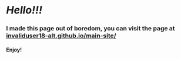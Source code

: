 # ***Hello!!!***
### I made this page out of boredom, you can visit the page at [invaliduser18-alt.github.io/main-site/](https://invaliduser18-alt.github.io/main-site/)
#### Enjoy!
